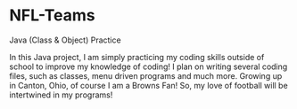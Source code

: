 # NFL-Teams
Java (Class &amp; Object) Practice

In this Java project, I am simply practicing my coding skills outside of school to improve my knowledge of coding!
I plan on writing several coding files, such as classes, menu driven programs and much more.
Growing up in Canton, Ohio, of course I am a Browns Fan! So, my love of football will be intertwined in my programs!
